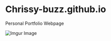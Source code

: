 # Chrissy-buzz.github.io

Personal Portfolio Webpage

![Imgur Image](http://i.imgur.com/zTONrOD.jpg)
